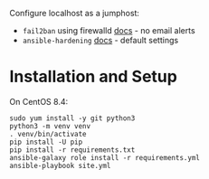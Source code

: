 Configure localhost as a jumphost:
- `fail2ban` using firewalld [docs](https://fedoraproject.org/wiki/Fail2ban_with_FirewallD#Running_the_service) - no email alerts
- `ansible-hardening` [docs](https://docs.openstack.org/ansible-hardening/latest/index.html) - default settings

# Installation and Setup

On CentOS 8.4:

```shell
sudo yum install -y git python3
python3 -m venv venv
. venv/bin/activate
pip install -U pip
pip install -r requirements.txt
ansible-galaxy role install -r requirements.yml 
ansible-playbook site.yml
```

